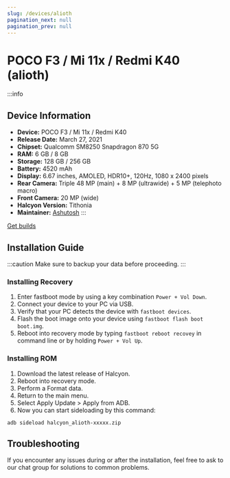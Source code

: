 ```yaml
---
slug: /devices/alioth
pagination_next: null
pagination_prev: null
---
```


# POCO F3 / Mi 11x / Redmi K40 (alioth)
:::info
## Device Information

- **Device:** POCO F3 / Mi 11x / Redmi K40
- **Release Date:** March 27, 2021
- **Chipset:** 	Qualcomm SM8250 Snapdragon 870 5G
- **RAM:** 6 GB / 8 GB
- **Storage:** 128 GB / 256 GB
- **Battery:** 4520 mAh
- **Display:** 6.67 inches, AMOLED, HDR10+, 120Hz, 1080 x 2400 pixels
- **Rear Camera:** Triple 48 MP (main) + 8 MP (ultrawide) + 5 MP (telephoto macro)
- **Front Camera:** 20 MP (wide)
- **Halcyon Version:** Tithonia
- **Maintainer:** [Ashutosh](https://github.com/ashutoshchettri)
:::

<a href="https://www.pling.com/p/2058150/" class="button button--primary">Get builds</a>

## Installation Guide
:::caution
Make sure to backup your data before proceeding.
:::

### Installing Recovery
1. Enter fastboot mode by using a key combination `Power + Vol Down`.
2. Connect your device to your PC via USB.
3. Verify that your PC detects the device with `fastboot devices`.
4. Flash the boot image onto your device using `fastboot flash boot boot.img`.
5. Reboot into recovery mode by typing `fastboot reboot recovey` in command line or by holding `Power + Vol Up`.

### Installing ROM
1. Download the latest release of Halcyon.
2. Reboot into recovery mode.
3. Perform a Format data.
4. Return to the main menu.
5. Select Apply Update > Apply from ADB.
6. Now you can start sideloading by this command:
```
adb sideload halcyon_alioth-xxxxx.zip
```

## Troubleshooting

If you encounter any issues during or after the installation, feel free to ask to our chat group for solutions to common problems.
